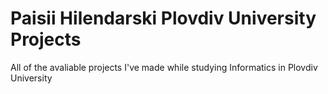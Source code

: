 # Paisii Hilendarski Plovdiv University Projects
 All of the avaliable projects I've made while studying Informatics in Plovdiv University
